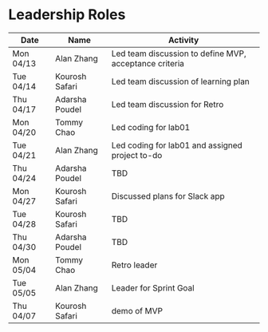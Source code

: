 # Leadership Roles

| Date      | Name              | Activity                                               |
|-----------|-------------------|--------------------------------------------------------|
| Mon 04/13 | Alan Zhang        | Led team discussion to define MVP, acceptance criteria | 
| Tue 04/14 | Kourosh Safari    | Led team discussion of learning plan                   | 
| Thu 04/17 | Adarsha Poudel    | Led team discussion for Retro                          | 
| Mon 04/20 | Tommy Chao        | Led coding for lab01                                   | 
| Tue 04/21 | Alan Zhang        | Led coding for lab01 and assigned project to-do        | 
| Thu 04/24 | Adarsha Poudel    | TBD                                                    | 
| Mon 04/27 | Kourosh Safari    | Discussed plans for Slack app                          | 
| Tue 04/28 | Kourosh Safari    | TBD                                                    |
| Thu 04/30 | Adarsha Poudel    | TBD                                                    | 
| Mon 05/04 | Tommy Chao        | Retro leader                                           | 
| Tue 05/05 | Alan Zhang        | Leader for Sprint Goal                                 | 
| Thu 04/07 | Kourosh Safari    | demo of MVP                                            |
